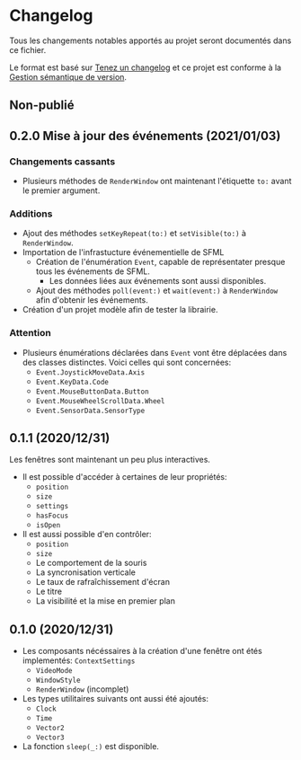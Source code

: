 # Changelog
Tous les changements notables apportés au projet seront documentés dans ce fichier.

Le format est basé sur [Tenez un changelog](https://keepachangelog.com/fr/1.0.0/)
et ce projet est conforme à la [Gestion sémantique de version](https://semver.org/lang/fr/).

## Non-publié

## 0.2.0 Mise à jour des événements (2021/01/03)
### Changements cassants
- Plusieurs méthodes de `RenderWindow` ont maintenant l'étiquette `to:` avant le premier argument.

### Additions
- Ajout des méthodes `setKeyRepeat(to:)` et `setVisible(to:)` à `RenderWindow`.
- Importation de l'infrastucture événementielle de SFML
    - Création de l'énumération `Event`, capable de représentater presque tous les événements de SFML.
        - Les données liées aux événements sont aussi disponibles.
    - Ajout des méthodes `poll(event:)` et `wait(event:)` à `RenderWindow` afin d'obtenir les événements.
- Création d'un projet modèle afin de tester la librairie.

### Attention
- Plusieurs énumérations déclarées dans `Event` vont être déplacées dans des classes distinctes. Voici celles qui sont
  concernées:
    - `Event.JoystickMoveData.Axis`
    - `Event.KeyData.Code`
    - `Event.MouseButtonData.Button`
    - `Event.MouseWheelScrollData.Wheel`
    - `Event.SensorData.SensorType`

## 0.1.1 (2020/12/31)
Les fenêtres sont maintenant un peu plus interactives.
- Il est possible d'accéder à certaines de leur propriétés:
    - `position`
    - `size`
    - `settings`
    - `hasFocus`
    - `isOpen`
- Il est aussi possible d'en contrôler:
    - `position`
    - `size`
    - Le comportement de la souris
    - La syncronisation verticale
    - Le taux de rafraîchissement d'écran
    - Le titre
    - La visibilité et la mise en premier plan

## 0.1.0 (2020/12/31)
- Les composants nécéssaires à la création d'une fenêtre ont étés implementés:
    `ContextSettings`
    - `VideoMode`
    - `WindowStyle`
    - `RenderWindow` (incomplet)
- Les types utilitaires suivants ont aussi été ajoutés:
    - `Clock`
    - `Time`
    - `Vector2`
    - `Vector3`
- La fonction `sleep(_:)` est disponible.